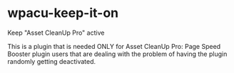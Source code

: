 # wpacu-keep-it-on
Keep "Asset CleanUp Pro" active

This is a plugin that is needed ONLY for Asset CleanUp Pro: Page Speed Booster plugin users that are dealing with the problem of having the plugin randomly getting deactivated.
